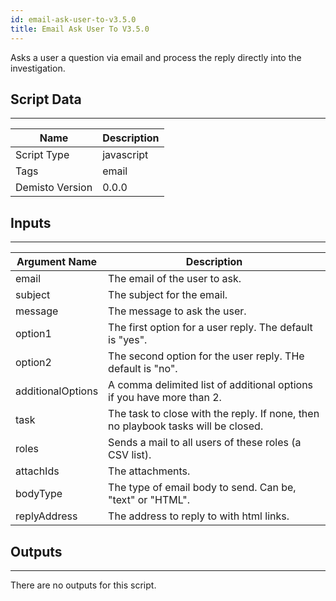 ```yaml
---
id: email-ask-user-to-v3.5.0
title: Email Ask User To V3.5.0
---
```


Asks a user a question via email and process the reply directly into the investigation.

## Script Data
---

| **Name** | **Description** |
| --- | --- |
| Script Type | javascript |
| Tags | email |
| Demisto Version | 0.0.0 |

## Inputs
---

| **Argument Name** | **Description** |
| --- | --- |
| email | The email of the user to ask. |
| subject | The subject for the email. |
| message | The message to ask the user. |
| option1 | The first option for a user reply. The default is "yes". |
| option2 | The second option for the user reply. THe default is "no". |
| additionalOptions | A comma delimited list of additional options if you have more than 2. |
| task | The task to close with the reply. If none, then no playbook tasks will be closed. |
| roles | Sends a mail to all users of these roles (a CSV list). |
| attachIds | The attachments. |
| bodyType | The type of email body to send. Can be, "text" or "HTML". |
| replyAddress | The address to reply to with html links. |

## Outputs
---
There are no outputs for this script.
